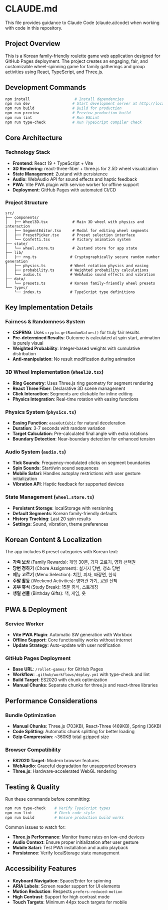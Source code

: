 # CLAUDE.md

This file provides guidance to Claude Code (claude.ai/code) when working with code in this repository.

## Project Overview

This is a Korean family-friendly roulette game web application designed for GitHub Pages deployment. The project creates an engaging, fair, and customizable wheel-spinning game for family gatherings and group activities using React, TypeScript, and Three.js.

## Development Commands

```bash
npm install                    # Install dependencies
npm run dev                   # Start development server at http://localhost:5173/rollet-games/
npm run build                 # Build for production
npm run preview               # Preview production build
npm run lint                  # Run ESLint
npm run type-check            # Run TypeScript compiler check
```

## Core Architecture

### Technology Stack
- **Frontend**: React 19 + TypeScript + Vite
- **3D Rendering**: react-three-fiber + three.js for 2.5D wheel visualization
- **State Management**: Zustand with persistence
- **Audio**: WebAudio API for sound effects and haptic feedback
- **PWA**: Vite PWA plugin with service worker for offline support
- **Deployment**: GitHub Pages with automated CI/CD

### Project Structure
```
src/
├── components/
│   ├── Wheel3D.tsx           # Main 3D wheel with physics and interaction
│   ├── SegmentEditor.tsx     # Modal for editing wheel segments
│   ├── PresetPicker.tsx      # Preset selection interface
│   └── Confetti.tsx          # Victory animation system
├── state/
│   └── wheel.store.ts        # Zustand store for app state
├── lib/
│   ├── rng.ts               # Cryptographically secure random number generation
│   ├── physics.ts           # Wheel rotation physics and easing
│   ├── probability.ts       # Weighted probability calculations
│   └── audio.ts             # WebAudio sound effects and vibration
├── data/
│   └── presets.ts           # Korean family-friendly wheel presets
└── types/
    └── index.ts             # TypeScript type definitions
```

## Key Implementation Details

### Fairness & Randomness System
- **CSPRNG**: Uses `crypto.getRandomValues()` for truly fair results
- **Pre-determined Results**: Outcome is calculated at spin start, animation is purely visual
- **Weighted Probability**: Integer-based weights with cumulative distribution
- **Anti-manipulation**: No result modification during animation

### 3D Wheel Implementation (`Wheel3D.tsx`)
- **Ring Geometry**: Uses Three.js ring geometry for segment rendering
- **React Three Fiber**: Declarative 3D scene management
- **Click Interaction**: Segments are clickable for inline editing
- **Physics Integration**: Real-time rotation with easing functions

### Physics System (`physics.ts`)
- **Easing Function**: `easeOutCubic` for natural deceleration
- **Duration**: 3-7 seconds with random variation
- **Target Calculation**: Pre-calculated final angle with extra rotations
- **Boundary Detection**: Near-boundary detection for enhanced tension

### Audio System (`audio.ts`)
- **Tick Sounds**: Frequency-modulated clicks on segment boundaries
- **Spin Sounds**: Start/win sound sequences
- **Mobile Safari**: Handles autoplay restrictions with user gesture initialization
- **Vibration API**: Haptic feedback for supported devices

### State Management (`wheel.store.ts`)
- **Persistent Storage**: localStorage with versioning
- **Default Segments**: Korean family-friendly defaults
- **History Tracking**: Last 20 spin results
- **Settings**: Sound, vibration, theme preferences

## Korean Content & Localization

The app includes 6 preset categories with Korean text:
- **가족 보상** (Family Rewards): 게임 30분, 과자 고르기, 영화 선택권
- **당번 정하기** (Chore Assignment): 설거지 당번, 청소 당번
- **메뉴 고르기** (Menu Selection): 치킨, 피자, 짜장면, 한식
- **주말 활동** (Weekend Activities): 영화관 가기, 공원 산책
- **공부 휴식** (Study Break): 15분 휴식, 스트레칭
- **생일 선물** (Birthday Gifts): 책, 게임, 옷

## PWA & Deployment

### Service Worker
- **Vite PWA Plugin**: Automatic SW generation with Workbox
- **Offline Support**: Core functionality works without internet
- **Update Strategy**: Auto-update with user notification

### GitHub Pages Deployment
- **Base URL**: `/rollet-games/` for GitHub Pages
- **Workflow**: `.github/workflows/deploy.yml` with type-check and lint
- **Build Target**: ES2020 with chunk optimization
- **Manual Chunks**: Separate chunks for three.js and react-three libraries

## Performance Considerations

### Bundle Optimization
- **Manual Chunks**: Three.js (703KB), React-Three (469KB), Spring (36KB)
- **Code Splitting**: Automatic chunk splitting for better loading
- **Gzip Compression**: ~360KB total gzipped size

### Browser Compatibility
- **ES2020 Target**: Modern browser features
- **WebAudio**: Graceful degradation for unsupported browsers
- **Three.js**: Hardware-accelerated WebGL rendering

## Testing & Quality

Run these commands before committing:
```bash
npm run type-check    # Verify TypeScript types
npm run lint          # Check code style
npm run build         # Ensure production build works
```

Common issues to watch for:
- **Three.js Performance**: Monitor frame rates on low-end devices
- **Audio Context**: Ensure proper initialization after user gesture
- **Mobile Safari**: Test PWA installation and audio playback
- **Persistence**: Verify localStorage state management

## Accessibility Features

- **Keyboard Navigation**: Space/Enter for spinning
- **ARIA Labels**: Screen reader support for UI elements
- **Motion Reduction**: Respects `prefers-reduced-motion`
- **High Contrast**: Support for high contrast mode
- **Touch Targets**: Minimum 44px touch targets for mobile